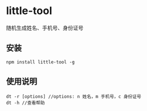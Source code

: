 # little-tool
随机生成姓名、手机号、身份证号
## 安装

    npm install little-tool -g

## 使用说明

    dt -r [options] //options: n 姓名，m 手机号，c 身份证号
    dt -h //查看帮助
